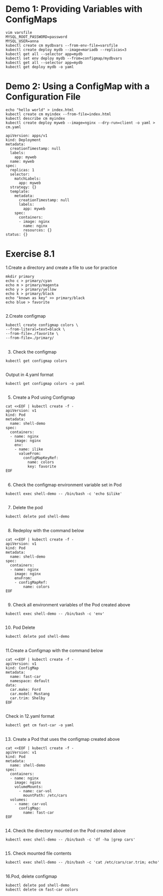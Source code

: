 # Demo 1: Providing Variables with ConfigMaps
```
vim varsfile
MYSQL_ROOT_PASSWORD=password
MYSQL_USER=anna
kubectl create cm mydbvars --from-env-file=varsfile
kubectl create deploy mydb --image=mariadb --replicas=3
kubectl get all --selector app=mydb
kubectl set env deploy mydb --from=configmap/mydbvars
kubectl get all --selector app=mydb
kubectl get deploy mydb -o yaml
```

# Demo 2: Using a ConfigMap with a Configuration File
```
echo "hello world" > index.html
kubectl create cm myindex --from-file=index.html
kubectl describe cm myindex
kubectl create deploy myweb --image=nginx --dry-run=client -o yaml > cm.yaml
```
```
apiVersion: apps/v1
kind: Deployment
metadata:
  creationTimestamp: null
  labels:
    app: myweb
  name: myweb
spec:
  replicas: 1
  selector:
    matchLabels:
      app: myweb
  strategy: {}
  template:
    metadata:
      creationTimestamp: null
      labels:
        app: myweb
    spec:
      containers:
      - image: nginx
        name: nginx
        resources: {}
status: {}
```

# Exercise 8.1


1.Create a directory and create a file to use for practice
```
mkdir primary
echo c > primary/cyan
echo m > primary/magenta
echo y > primary/yellow
echo k > primary/black
echo "known as key" >> primary/black
echo blue > favorite
```

##

2.Create configmap
```
kubectl create configmap colors \
--from-literal=text=black \
--from-file=./favorite \
--from-file=./primary/
```

##

3. Check the configmap
```
kubectl get configmap colors
```

##

Output in 4.yaml format
```
kubectl get configmap colors -o yaml
```

##

5. Create a Pod using Configmap
```
cat <<EOF | kubectl create -f -
apiVersion: v1
kind: Pod
metadata:
  name: shell-demo
spec:
  containers:
  - name: nginx
    image: nginx
    env:
    - name: ilike
      valueFrom:
        configMapKeyRef:
          name: colors
          key: favorite
EOF
```

##

6. Check the configmap environment variable set in Pod
```
kubectl exec shell-demo -- /bin/bash -c 'echo $ilike'
```

##

7. Delete the pod
```
kubectl delete pod shell-demo
```

##

8. Redeploy with the command below
```
cat <<EOF | kubectl create -f -
apiVersion: v1
kind: Pod
metadata:
  name: shell-demo
spec:
  containers:
  - name: nginx
    image: nginx
    envFrom:
    - configMapRef:
        name: colors
EOF
```

##

9. Check all environment variables of the Pod created above
```
kubectl exec shell-demo -- /bin/bash -c 'env'
```

##

10. Pod Delete
```
kubectl delete pod shell-demo
```

##

11.Create a Configmap with the command below
```
cat <<EOF | kubectl create -f -
apiVersion: v1
kind: ConfigMap
metadata:
  name: fast-car
  namespace: default
data:
  car.make: Ford
  car.model: Mustang
  car.trim: Shelby
EOF
```

##

Check in 12.yaml format
```
kubectl get cm fast-car -o yaml
```

##

13. Create a Pod that uses the configmap created above
```
cat <<EOF | kubectl create -f -
apiVersion: v1
kind: Pod
metadata:
  name: shell-demo
spec:
  containers:
  - name: nginx
    image: nginx
    volumeMounts:
      - name: car-vol
        mountPath: /etc/cars
  volumes:
    - name: car-vol
      configMap:
        name: fast-car
EOF
```

##

14. Check the directory mounted on the Pod created above
```
kubectl exec shell-demo -- /bin/bash -c 'df -ha |grep cars'
```

##

15. Check mounted file contents
```
kubectl exec shell-demo -- /bin/bash -c 'cat /etc/cars/car.trim; echo'
```

##

16.Pod, delete configmap
```
kubectl delete pod shell-demo
kubectl delete cm fast-car colors
```
